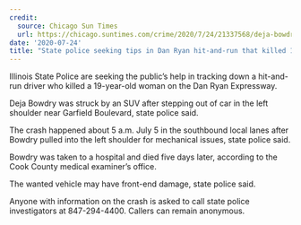```yaml
---
credit:
  source: Chicago Sun Times
  url: https://chicago.suntimes.com/crime/2020/7/24/21337568/deja-bowdry-dies-hit-run-dan-ryan-garfield
date: '2020-07-24'
title: "State police seeking tips in Dan Ryan hit-and-run that killed 19-year-old woman"
---
```

Illinois State Police are seeking the public’s help in tracking down a hit-and-run driver who killed a 19-year-old woman on the Dan Ryan Expressway.

Deja Bowdry was struck by an SUV after stepping out of car in the left shoulder near Garfield Boulevard, state police said.

The crash happened about 5 a.m. July 5 in the southbound local lanes after Bowdry pulled into the left shoulder for mechanical issues, state police said.

Bowdry was taken to a hospital and died five days later, according to the Cook County medical examiner’s office.

The wanted vehicle may have front-end damage, state police said.

Anyone with information on the crash is asked to call state police investigators at 847-294-4400. Callers can remain anonymous.
